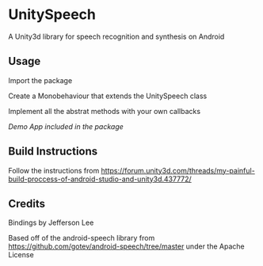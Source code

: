 # UnitySpeech
A Unity3d library for speech recognition and synthesis on Android
## Usage
Import the package

Create a Monobehaviour that extends the UnitySpeech class

Implement all the abstrat methods with your own callbacks

*Demo App included in the package*
## Build Instructions
Follow the instructions from <https://forum.unity3d.com/threads/my-painful-build-proccess-of-android-studio-and-unity3d.437772/>
## Credits
Bindings by Jefferson Lee

Based off of the android-speech library from <https://github.com/gotev/android-speech/tree/master> under the Apache License
